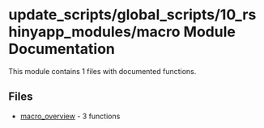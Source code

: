 # update_scripts/global_scripts/10_rshinyapp_modules/macro Module Documentation

This module contains 1 files with documented functions.

## Files
- [macro_overview](macro_overview.md) - 3 functions
